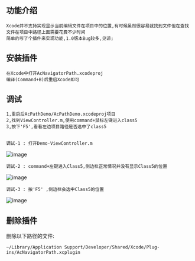 ## 功能介绍
	Xcode并不支持实现显示当前编辑文件在项目中的位置,有时候虽然很容易就找到文件但在查找文件在项目中路径上面需要花费不少时间
	简单的写了个插件来实现功能,1.0版本Bug较多,见谅;

## 安装插件
	在Xcode中打开AcNavigatorPath.xcodeproj
	编译(Command+B)后重启Xcode即可
	
## 调试
	1,重启后AcPathDemo/AcPathDemo.xcodeproj项目
	2,找到ViewController.m,使用command+鼠标左键进入class5
	3,按下'F5',看看左边项目路径是否选中了class5
	
	
	调试-1 : 打开Demo-ViewController.m
![image](https://raw.githubusercontent.com/anmac/AcNavigatorPath/master/DemoScreenshot/DemoScreenshot1.jpg)

	调试-2 : command+左键进入Class5,侧边栏正常情况并没有显示Class5的位置
![image](https://raw.githubusercontent.com/anmac/AcNavigatorPath/master/DemoScreenshot/DemoScreenshot2.jpg)

	调试-3 : 按'F5' ,侧边栏会选中Class5的位置
![image](https://raw.githubusercontent.com/anmac/AcNavigatorPath/master/DemoScreenshot/DemoScreenshot3.jpg)


## 删除插件
  删除以下路径的文件:

  `~/Library/Application Support/Developer/Shared/Xcode/Plug-ins/AcNavigatorPath.xcplugin`
  
  
  
  